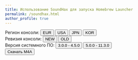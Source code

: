 ```yaml
---
title: Использование SoundHax для запуска Homebrew Launcher
permalink: /soundhax.html
author_profile: true
---
```


  <link href="files/payload/soundhax.css" rel="stylesheet" type="text/css" media="all" />
  <div class="downloads">
    <div class="btn-group region">
      <span>Регион консоли:</span>
      <button class="group selected" id="eur">EUR</button>
      <button class="group" id="usa">USA</button>
      <button class="group" id="jpn">JPN</button>
      <button class="group" id="kor">KOR</button>
    </div>
    <div class="btn-group console">
      <span>Ревизия консоли:</span>
      <button class="group" id="n3ds">NEW</button>
      <button class="group" id="o3ds">OLD</button>
    </div>
	<div class="btn-group firmware">
	  <span>Версия системного ПО:</span>
	  <button class="group" id="pre5.0">3.0.0 - 4.5.0</button>
	  <button class="group" id="post5.0">5.0.0 - 11.3.0</button>
    </div>
    <button id="download" class="round" href="poop">Скачать M4A</button>
  </div>
  
  <script src="http://soundhax.com/js/jquery-3.1.1.min.js"></script>
  <script src="http://soundhax.com/js/scripts.js"></script>
